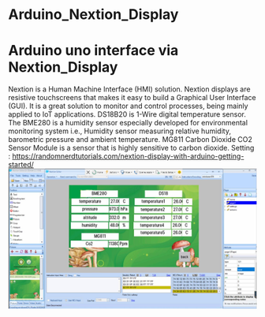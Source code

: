 # Arduino_Nextion_Display
# Arduino uno interface via Nextion_Display
Nextion is a Human Machine Interface (HMI) solution. Nextion displays are resistive touchscreens that makes it easy to build a Graphical User Interface (GUI). It is a great solution to monitor and control processes, being mainly applied to IoT applications. DS18B20 is 1-Wire digital temperature sensor. The BME280 is a humidity sensor especially developed for environmental monitoring system i.e., Humidity sensor measuring relative humidity, barometric pressure and ambient temperature.
MG811 Carbon Dioxide CO2 Sensor Module is a sensor that is highly sensitive to carbon dioxide.
Setting :
https://randomnerdtutorials.com/nextion-display-with-arduino-getting-started/
![alt text](https://github.com/SurawutSukkum/Arduino_Nextion_Display/blob/main/image.JPG?raw=true)
